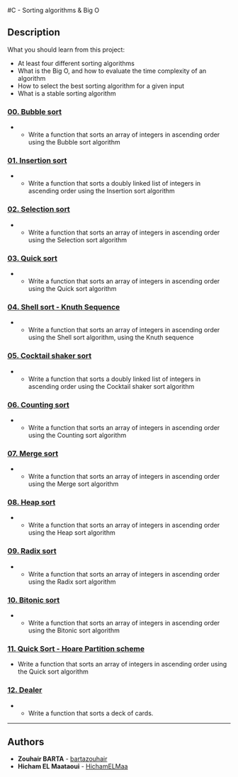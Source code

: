 #C - Sorting algorithms & Big O

## Description
What you should learn from this project:

* At least four different sorting algorithms
* What is the Big O, and how to evaluate the time complexity of an algorithm
* How to select the best sorting algorithm for a given input
* What is a stable sorting algorithm

### [00. Bubble sort](./0-bubble_sort.c)
* - Write a function that  sorts an array of integers in ascending order using the Bubble sort algorithm   

### [01. Insertion sort](./1-insertion_sort_list.c)
* - Write a function that sorts a doubly linked list of integers in ascending order using the Insertion sort algorithm

### [02. Selection sort](./2-selection_sort.c)
* - Write a function that sorts an array of integers in ascending order using the Selection sort algorithm

### [03. Quick sort](./3-quick_sort.c)
* - Write a function that sorts an array of integers in ascending order using the Quick sort algorithm

### [04. Shell sort - Knuth Sequence](./100-shell_sort.c)
* - Write a function that sorts an array of integers in ascending order using the Shell sort algorithm, using the Knuth sequence

### [05. Cocktail shaker sort](./101-cocktail_sort_list.c)
* - Write a function that sorts a doubly linked list of integers in ascending order using the Cocktail shaker sort algorithm

### [06. Counting sort](./102-counting_sort.c)
* - Write a function that sorts an array of integers in ascending order using the Counting sort algorithm

### [07. Merge sort](./103-merge_sort.c)
* - Write a function that sorts an array of integers in ascending order using the Merge sort algorithm

### [08. Heap sort](./104-heap_sort.c)
* - Write a function that sorts an array of integers in ascending order using the Heap sort algorithm

### [09. Radix sort](./105-radix_sort.c)
* - Write a function that sorts an array of integers in ascending order using the Radix sort algorithm

### [10. Bitonic sort](./106-bitonic_sort.c)
* - Write a function that sorts an array of integers in ascending order using the Bitonic sort algorithm

### [11. Quick Sort - Hoare Partition scheme](./107-quick_sort_hoare.c)
* Write a function that sorts an array of integers in ascending order using the Quick sort algorithm

### [12. Dealer](./1000-sort_deck.c)
* - Write a function that sorts a deck of cards.

---

## Authors
* **Zouhair BARTA** - [bartazouhair](https://github.com/bartazouhair)
* **Hicham  EL Maataoui** - [HichamELMaa](https://github.com/HichamELMaa)
